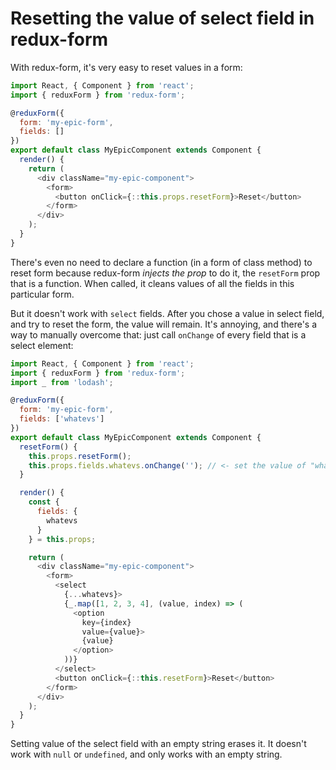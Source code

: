 # Resetting the value of select field in redux-form

With redux-form, it's very easy to reset values in a form:

```javascript
import React, { Component } from 'react';
import { reduxForm } from 'redux-form';

@reduxForm({
  form: 'my-epic-form',
  fields: []
})
export default class MyEpicComponent extends Component {
  render() {
    return (
      <div className="my-epic-component">
        <form>
          <button onClick={::this.props.resetForm}>Reset</button>
        </form>
      </div>
    );
  }
}
```

There's even no need to declare a function (in a form of class method) to reset form because redux-form _injects the prop_ to do it, the `resetForm` prop that is a function. When called, it cleans values of all the fields in this particular form.

But it doesn't work with `select` fields. After you chose a value in select field, and try to reset the form, the value will remain. It's annoying, and there's a way to manually overcome that: just call `onChange` of every field that is a select element:

```javascript
import React, { Component } from 'react';
import { reduxForm } from 'redux-form';
import _ from 'lodash';

@reduxForm({
  form: 'my-epic-form',
  fields: ['whatevs']
})
export default class MyEpicComponent extends Component {
  resetForm() {
    this.props.resetForm();
    this.props.fields.whatevs.onChange(''); // <- set the value of "whatevs" field to an empty string
  }

  render() {
    const {
      fields: {
        whatevs
      }
    } = this.props;

    return (
      <div className="my-epic-component">
        <form>
          <select
            {...whatevs}>
            {_.map([1, 2, 3, 4], (value, index) => (
              <option
                key={index}
                value={value}>
                {value}
              </option>
            ))}
          </select>
          <button onClick={::this.resetForm}>Reset</button>
        </form>
      </div>
    );
  }
}
```

Setting value of the select field with an empty string erases it. It doesn't work with `null` or `undefined`, and only works with an empty string.

